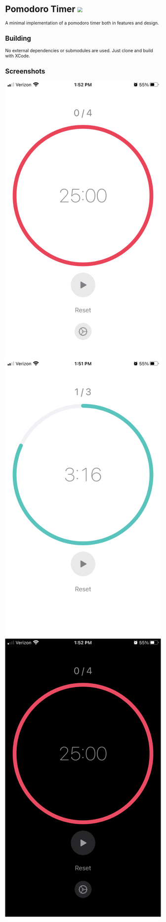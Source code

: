 # Pomodoro Timer <img src="iTunesArtwork.png" width="40">

A minimal implementation of a pomodoro timer both in features and design.

## Building

No external dependencies or submodules are used. Just clone and build with XCode.

## Screenshots

![](/Resources/Screenshots/work-screen.png?raw=true)
![](/Resources/Screenshots/break-screen.png?raw=true)
![](/Resources/Screenshots/work-screen-dark.png?raw=true)

